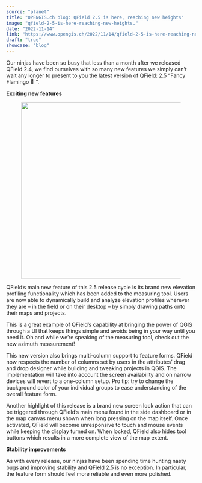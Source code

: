 ```yaml
---
source: "planet"
title: "OPENGIS.ch blog: QField 2.5 is here, reaching new heights"
image: "qfield-2-5-is-here-reaching-new-heights."
date: "2022-11-14"
link: "https://www.opengis.ch/2022/11/14/qfield-2-5-is-here-reaching-new-heights/"
draft: "true"
showcase: "blog"
---
```


<p>Our ninjas have been so busy that less than a month after we released QField 2.4, we find ourselves with so many new features we simply can&#8217;t wait any longer to present to you the latest version of QField: 2.5 &#8220;Fancy Flamingo <img src="https://s.w.org/images/core/emoji/14.0.0/72x72/1f9a9.png" alt="🦩" class="wp-smiley" style="height: 1em; max-height: 1em;" />”.</p>



<p><strong>Exciting new features</strong></p>



<figure class="wp-block-image size-large"><img data-attachment-id="13402" data-permalink="https://www.opengis.ch/2022/11/14/qfield-2-5-is-here-reaching-new-heights/attachment/25/" data-orig-file="https://i0.wp.com/www.opengis.ch/wp-content/uploads/2022/11/25.png?fit=1281%2C802&amp;ssl=1" data-orig-size="1281,802" data-comments-opened="1" data-image-meta="{&quot;aperture&quot;:&quot;0&quot;,&quot;credit&quot;:&quot;&quot;,&quot;camera&quot;:&quot;&quot;,&quot;caption&quot;:&quot;&quot;,&quot;created_timestamp&quot;:&quot;0&quot;,&quot;copyright&quot;:&quot;&quot;,&quot;focal_length&quot;:&quot;0&quot;,&quot;iso&quot;:&quot;0&quot;,&quot;shutter_speed&quot;:&quot;0&quot;,&quot;title&quot;:&quot;&quot;,&quot;orientation&quot;:&quot;0&quot;}" data-image-title="25" data-image-description="" data-image-caption="" data-medium-file="https://i0.wp.com/www.opengis.ch/wp-content/uploads/2022/11/25.png?fit=300%2C188&amp;ssl=1" data-large-file="https://i0.wp.com/www.opengis.ch/wp-content/uploads/2022/11/25.png?fit=750%2C469&amp;ssl=1" loading="lazy" width="750" height="469" src="https://i0.wp.com/www.opengis.ch/wp-content/uploads/2022/11/25.png?resize=750%2C469&#038;ssl=1" alt="" class="wp-image-13402" srcset="https://i0.wp.com/www.opengis.ch/wp-content/uploads/2022/11/25.png?resize=1024%2C641&amp;ssl=1 1024w, https://i0.wp.com/www.opengis.ch/wp-content/uploads/2022/11/25.png?resize=300%2C188&amp;ssl=1 300w, https://i0.wp.com/www.opengis.ch/wp-content/uploads/2022/11/25.png?resize=768%2C481&amp;ssl=1 768w, https://i0.wp.com/www.opengis.ch/wp-content/uploads/2022/11/25.png?resize=422%2C264&amp;ssl=1 422w, https://i0.wp.com/www.opengis.ch/wp-content/uploads/2022/11/25.png?w=1281&amp;ssl=1 1281w" sizes="(max-width: 750px) 100vw, 750px" data-recalc-dims="1" /></figure>



<p>QField’s main new feature of this 2.5 release cycle is its brand new elevation profiling functionality which has been added to the measuring tool. Users are now able to dynamically build and analyze elevation profiles wherever they are &#8211; in the field or on their desktop &#8211; by simply drawing paths onto their maps and projects.</p>



<p>This is a great example of QField’s capability at bringing the power of QGIS through a UI that keeps things simple and avoids being in your way until you need it. Oh and while we’re speaking of the measuring tool, check out the new azimuth measurement!</p>



<p>This new version also brings multi-column support to feature forms. QField now respects the number of columns set by users in the attributes’ drag and drop designer while building and tweaking projects in QGIS. The implementation will take into account the screen availability and on narrow devices will revert to a one-column setup. Pro tip: try to change the background color of your individual groups to ease understanding of the overall feature form.</p>



<p>Another highlight of this release is a brand new screen lock action that can be triggered through QField’s main menu found in the side dashboard or in the map canvas menu shown when long pressing on the map itself. Once activated, QField will become unresponsive to touch and mouse events while keeping the display turned on. When locked, QField also hides tool buttons which results in a more complete view of the map extent.</p>



<p><strong>Stability improvements</strong></p>



<p>As with every release, our ninjas have been spending time hunting nasty bugs and improving stability and QField 2.5 is no exception. In particular, the feature form should feel more reliable and even more polished.</p>
